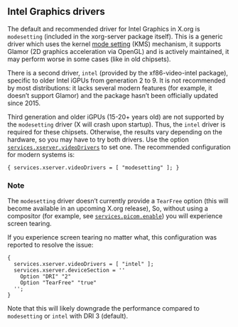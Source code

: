 ## Intel Graphics drivers

The default and recommended driver for Intel Graphics in X.org is `modesetting` (included in the xorg-server package itself). This is a generic driver which uses the kernel [mode setting](https://en.wikipedia.org/wiki/Mode_setting) (KMS) mechanism, it supports Glamor (2D graphics acceleration via OpenGL) and is actively maintained, it may perform worse in some cases (like in old chipsets).

There is a second driver, `intel` (provided by the xf86-video-intel package), specific to older Intel iGPUs from generation 2 to 9. It is not recommended by most distributions: it lacks several modern features (for example, it doesn’t support Glamor) and the package hasn’t been officially updated since 2015.

Third generation and older iGPUs (15-20+ years old) are not supported by the `modesetting` driver (X will crash upon startup). Thus, the `intel` driver is required for these chipsets. Otherwise, the results vary depending on the hardware, so you may have to try both drivers. Use the option [`services.xserver.videoDrivers`](options.html#opt-services.xserver.videoDrivers) to set one. The recommended configuration for modern systems is:

```programlisting
{ services.xserver.videoDrivers = [ "modesetting" ]; }
```

### Note

The `modesetting` driver doesn’t currently provide a `TearFree` option (this will become available in an upcoming X.org release), So, without using a compositor (for example, see [`services.picom.enable`](options.html#opt-services.picom.enable)) you will experience screen tearing.

If you experience screen tearing no matter what, this configuration was reported to resolve the issue:

```programlisting
{
  services.xserver.videoDrivers = [ "intel" ];
  services.xserver.deviceSection = ''
    Option "DRI" "2"
    Option "TearFree" "true"
  '';
}
```

Note that this will likely downgrade the performance compared to `modesetting` or `intel` with DRI 3 (default).
